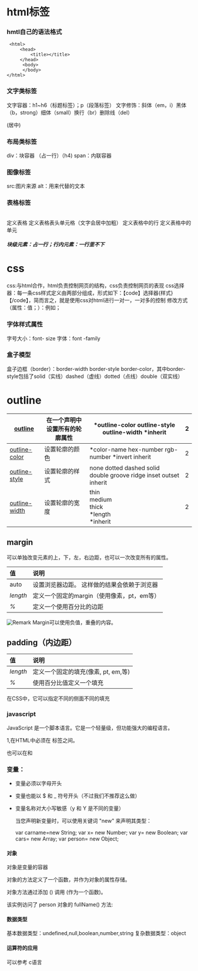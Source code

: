 # html标签

### hmtl自己的语法格式



     <html>   
         <head>
             <title></title>
         </head>
          <body>
          </body>
    </html>
### 文字类标签

文字容器：h1~h6（标题标签）；p（段落标签）
文字修饰：斜体（em，i）黑体（b，strong）细体（small）换行（br）删除线（del）<center></center>(居中)

### 布局类标签

div：块容器 （占一行）（h4)
span：内联容器

### 图像标签<img/>

src:图片来源
alt：用来代替的文本

### 表格标签

<table></table>定义表格
<th></th>      定义表格表头单元格（文字会居中加粗）
<tr></tr>      定义表格中的行
<td></td>      定义表格中的单元

##### 块级元素：占一行；行内元素：一行里不下

# css

css:与html合作，html负责控制网页的结构，css负责控制网页的表现
css选择器：每一条css样式定义由两部分组成，形式如下：【code】选择器{样式}【/code】，简而言之，就是使用css对html进行一对一，一对多的控制
修改方式（属性：值；）：例如；<style>选择器{      color：颜色；}
                                                                 </style>

### 字体样式属性

字号大小：font- size
字体：font -family

### 盒子模型

盒子边框（border）：border-width   border-style   border-color，其中border-style包括了solid（实线）dashed（虚线）dotted（点线）double（双实线）

# outline

| [outline](https://www.runoob.com/cssref/pr-outline.html)     | 在一个声明中设置所有的轮廓属性 | *outline-color outline-style outline-width *inherit          | 2    |
| ------------------------------------------------------------ | ------------------------------ | ------------------------------------------------------------ | ---- |
| [outline-color](https://www.runoob.com/cssref/pr-outline-color.html) | 设置轮廓的颜色                 | *color-name hex-number rgb-number *invert inherit            | 2    |
| [outline-style](https://www.runoob.com/cssref/pr-outline-style.html) | 设置轮廓的样式                 | none dotted dashed solid double groove ridge inset outset inherit | 2    |
| [outline-width](https://www.runoob.com/cssref/pr-outline-width.html) | 设置轮廓的宽度                 | thin<br/>medium<br/>thick<br/>*length<br/>*inherit           | 2    |

## margin 

可以单独改变元素的上，下，左，右边距，也可以一次改变所有的属性。

| 值       | 说明                                        |
| :------- | :------------------------------------------ |
| auto     | 设置浏览器边距。 这样做的结果会依赖于浏览器 |
| *length* | 定义一个固定的margin（使用像素，pt，em等）  |
| *%*      | 定义一个使用百分比的边距                    |

![Remark](https://www.runoob.com/images/lamp.gif) Margin可以使用负值，重叠的内容。

## padding（内边距）

| 值       | 说明                                |
| :------- | :---------------------------------- |
| *length* | 定义一个固定的填充(像素, pt, em,等) |
| *%*      | 使用百分比值定义一个填充            |

在CSS中，它可以指定不同的侧面不同的填充

### javascript

JavaScript 是一个脚本语言。它是一个轻量级，但功能强大的编程语言。

1,在HTML中必须在<script> 与 </script> 标签之间。

也可以在<boby>和<head>

### 变量：

- 变量必须以字母开头

- 变量也能以 $ 和 _ 符号开头（不过我们不推荐这么做）

- 变量名称对大小写敏感（y 和 Y 是不同的变量）

  当您声明新变量时，可以使用关键词 "new" 来声明其类型：

  var carname=new String;
  var x=   new Number;
  var y=   new Boolean;
  var cars=  new Array;
  var person= new Object;

#### 对象

对象是变量的容器

对象的方法定义了一个函数，并作为对象的属性存储。

对象方法通过添加 () 调用 (作为一个函数)。

该实例访问了 person 对象的 fullName() 方法:

#### 数据类型

基本数据类型：undefined,null,boolean,number,string
复杂数据类型：object

#### 运算符的应用

可以参考 c语言





## 




​       




